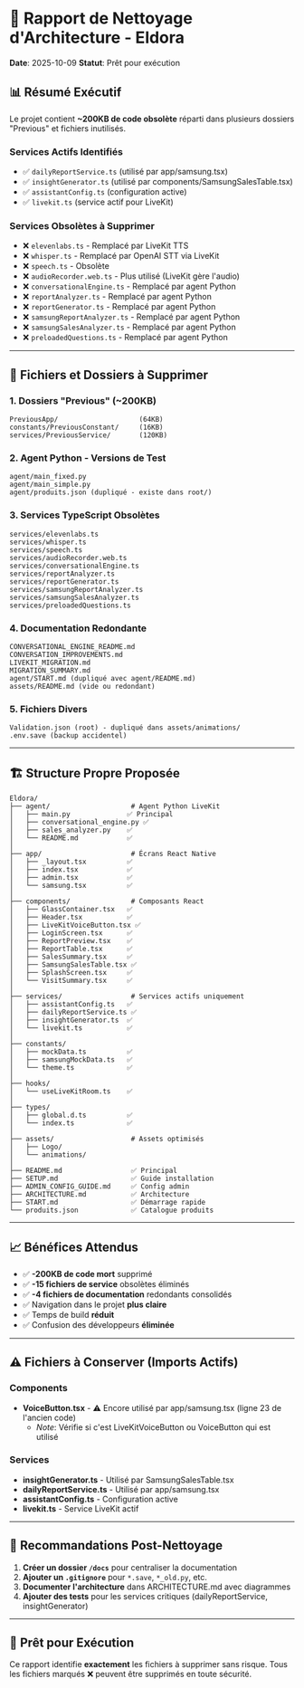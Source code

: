 # 🧹 Rapport de Nettoyage d'Architecture - Eldora

**Date**: 2025-10-09
**Statut**: Prêt pour exécution

## 📊 Résumé Exécutif

Le projet contient **~200KB de code obsolète** réparti dans plusieurs dossiers "Previous" et fichiers inutilisés.

### Services Actifs Identifiés
- ✅ `dailyReportService.ts` (utilisé par app/samsung.tsx)
- ✅ `insightGenerator.ts` (utilisé par components/SamsungSalesTable.tsx)
- ✅ `assistantConfig.ts` (configuration active)
- ✅ `livekit.ts` (service actif pour LiveKit)

### Services Obsolètes à Supprimer
- ❌ `elevenlabs.ts` - Remplacé par LiveKit TTS
- ❌ `whisper.ts` - Remplacé par OpenAI STT via LiveKit
- ❌ `speech.ts` - Obsolète
- ❌ `audioRecorder.web.ts` - Plus utilisé (LiveKit gère l'audio)
- ❌ `conversationalEngine.ts` - Remplacé par agent Python
- ❌ `reportAnalyzer.ts` - Remplacé par agent Python
- ❌ `reportGenerator.ts` - Remplacé par agent Python
- ❌ `samsungReportAnalyzer.ts` - Remplacé par agent Python
- ❌ `samsungSalesAnalyzer.ts` - Remplacé par agent Python
- ❌ `preloadedQuestions.ts` - Remplacé par agent Python

---

## 📁 Fichiers et Dossiers à Supprimer

### 1. Dossiers "Previous" (~200KB)
```
PreviousApp/                    (64KB)
constants/PreviousConstant/     (16KB)
services/PreviousService/       (120KB)
```

### 2. Agent Python - Versions de Test
```
agent/main_fixed.py
agent/main_simple.py
agent/produits.json (dupliqué - existe dans root/)
```

### 3. Services TypeScript Obsolètes
```
services/elevenlabs.ts
services/whisper.ts
services/speech.ts
services/audioRecorder.web.ts
services/conversationalEngine.ts
services/reportAnalyzer.ts
services/reportGenerator.ts
services/samsungReportAnalyzer.ts
services/samsungSalesAnalyzer.ts
services/preloadedQuestions.ts
```

### 4. Documentation Redondante
```
CONVERSATIONAL_ENGINE_README.md
CONVERSATION_IMPROVEMENTS.md
LIVEKIT_MIGRATION.md
MIGRATION_SUMMARY.md
agent/START.md (dupliqué avec agent/README.md)
assets/README.md (vide ou redondant)
```

### 5. Fichiers Divers
```
Validation.json (root) - dupliqué dans assets/animations/
.env.save (backup accidentel)
```

---

## 🏗️ Structure Propre Proposée

```
Eldora/
├── agent/                    # Agent Python LiveKit
│   ├── main.py              ✅ Principal
│   ├── conversational_engine.py ✅
│   ├── sales_analyzer.py    ✅
│   └── README.md            ✅
│
├── app/                      # Écrans React Native
│   ├── _layout.tsx          ✅
│   ├── index.tsx            ✅
│   ├── admin.tsx            ✅
│   └── samsung.tsx          ✅
│
├── components/               # Composants React
│   ├── GlassContainer.tsx   ✅
│   ├── Header.tsx           ✅
│   ├── LiveKitVoiceButton.tsx ✅
│   ├── LoginScreen.tsx      ✅
│   ├── ReportPreview.tsx    ✅
│   ├── ReportTable.tsx      ✅
│   ├── SalesSummary.tsx     ✅
│   ├── SamsungSalesTable.tsx ✅
│   ├── SplashScreen.tsx     ✅
│   └── VisitSummary.tsx     ✅
│
├── services/                 # Services actifs uniquement
│   ├── assistantConfig.ts   ✅
│   ├── dailyReportService.ts ✅
│   ├── insightGenerator.ts  ✅
│   └── livekit.ts           ✅
│
├── constants/
│   ├── mockData.ts          ✅
│   ├── samsungMockData.ts   ✅
│   └── theme.ts             ✅
│
├── hooks/
│   └── useLiveKitRoom.ts    ✅
│
├── types/
│   ├── global.d.ts          ✅
│   └── index.ts             ✅
│
├── assets/                   # Assets optimisés
│   ├── Logo/
│   └── animations/
│
├── README.md                 ✅ Principal
├── SETUP.md                  ✅ Guide installation
├── ADMIN_CONFIG_GUIDE.md     ✅ Config admin
├── ARCHITECTURE.md           ✅ Architecture
├── START.md                  ✅ Démarrage rapide
└── produits.json             ✅ Catalogue produits
```

---

## 📈 Bénéfices Attendus

- ✅ **-200KB de code mort** supprimé
- ✅ **-15 fichiers de service** obsolètes éliminés
- ✅ **-4 fichiers de documentation** redondants consolidés
- ✅ Navigation dans le projet **plus claire**
- ✅ Temps de build **réduit**
- ✅ Confusion des développeurs **éliminée**

---

## ⚠️ Fichiers à Conserver (Imports Actifs)

### Components
- **VoiceButton.tsx** - ⚠️ Encore utilisé par app/samsung.tsx (ligne 23 de l'ancien code)
  - *Note*: Vérifie si c'est LiveKitVoiceButton ou VoiceButton qui est utilisé

### Services
- **insightGenerator.ts** - Utilisé par SamsungSalesTable.tsx
- **dailyReportService.ts** - Utilisé par app/samsung.tsx
- **assistantConfig.ts** - Configuration active
- **livekit.ts** - Service LiveKit actif

---

## 🎯 Recommandations Post-Nettoyage

1. **Créer un dossier `/docs`** pour centraliser la documentation
2. **Ajouter un `.gitignore`** pour `*.save`, `*_old.py`, etc.
3. **Documenter l'architecture** dans ARCHITECTURE.md avec diagrammes
4. **Ajouter des tests** pour les services critiques (dailyReportService, insightGenerator)

---

## 🚀 Prêt pour Exécution

Ce rapport identifie **exactement** les fichiers à supprimer sans risque.
Tous les fichiers marqués ❌ peuvent être supprimés en toute sécurité.
